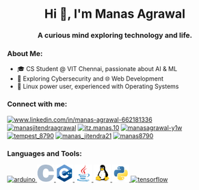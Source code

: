 <h1 align="center">Hi 👋, I'm Manas Agrawal</h1>
<h3 align="center">A curious mind exploring technology and life.</h3>

<h3 align="left">About Me:</h3>
<ul>
  <li>🎓 CS Student @ VIT Chennai, passionate about AI & ML</li>
  <li>🔐 Exploring Cybersecurity and 🌐 Web Development</li>
  <li>🐧 Linux power user, experienced with Operating Systems</li>
</ul>

<h3 align="left">Connect with me:</h3>
<p align="left">
<a href="https://linkedin.com/in/www.linkedin.com/in/manas-agrawal-662181336" target="blank"><img align="center" src="https://raw.githubusercontent.com/rahuldkjain/github-profile-readme-generator/master/src/images/icons/Social/linked-in-alt.svg" alt="www.linkedin.com/in/manas-agrawal-662181336" height="30" width="40" /></a>
<a href="https://kaggle.com/manasjitendraagrawal" target="blank"><img align="center" src="https://raw.githubusercontent.com/rahuldkjain/github-profile-readme-generator/master/src/images/icons/Social/kaggle.svg" alt="manasjitendraagrawal" height="30" width="40" /></a>
<a href="https://instagram.com/itz.manas.10" target="blank"><img align="center" src="https://raw.githubusercontent.com/rahuldkjain/github-profile-readme-generator/master/src/images/icons/Social/instagram.svg" alt="itz.manas.10" height="30" width="40" /></a>
<a href="https://www.youtube.com/c/manasagrawal-y1w" target="blank"><img align="center" src="https://raw.githubusercontent.com/rahuldkjain/github-profile-readme-generator/master/src/images/icons/Social/youtube.svg" alt="manasagrawal-y1w" height="30" width="40" /></a>
<a href="https://www.codechef.com/users/tempest_8790" target="blank"><img align="center" src="https://cdn.jsdelivr.net/npm/simple-icons@3.1.0/icons/codechef.svg" alt="tempest_8790" height="30" width="40" /></a>
<a href="https://www.hackerrank.com/manas_jitendra21" target="blank"><img align="center" src="https://raw.githubusercontent.com/rahuldkjain/github-profile-readme-generator/master/src/images/icons/Social/hackerrank.svg" alt="manas_jitendra21" height="30" width="40" /></a>
<a href="https://www.leetcode.com/manas8790" target="blank"><img align="center" src="https://raw.githubusercontent.com/rahuldkjain/github-profile-readme-generator/master/src/images/icons/Social/leet-code.svg" alt="manas8790" height="30" width="40" /></a>
</p>

<h3 align="left">Languages and Tools:</h3>
<p align="left"> <a href="https://www.arduino.cc/" target="_blank" rel="noreferrer"> <img src="https://cdn.worldvectorlogo.com/logos/arduino-1.svg" alt="arduino" width="40" height="40"/> </a> <a href="https://www.cprogramming.com/" target="_blank" rel="noreferrer"> <img src="https://raw.githubusercontent.com/devicons/devicon/master/icons/c/c-original.svg" alt="c" width="40" height="40"/> </a> <a href="https://www.w3schools.com/cpp/" target="_blank" rel="noreferrer"> <img src="https://raw.githubusercontent.com/devicons/devicon/master/icons/cplusplus/cplusplus-original.svg" alt="cplusplus" width="40" height="40"/> </a> <a href="https://www.java.com" target="_blank" rel="noreferrer"> <img src="https://raw.githubusercontent.com/devicons/devicon/master/icons/java/java-original.svg" alt="java" width="40" height="40"/> </a> <a href="https://www.linux.org/" target="_blank" rel="noreferrer"> <img src="https://raw.githubusercontent.com/devicons/devicon/master/icons/linux/linux-original.svg" alt="linux" width="40" height="40"/> </a> <a href="https://www.python.org" target="_blank" rel="noreferrer"> <img src="https://raw.githubusercontent.com/devicons/devicon/master/icons/python/python-original.svg" alt="python" width="40" height="40"/> </a> <a href="https://www.tensorflow.org" target="_blank" rel="noreferrer"> <img src="https://www.vectorlogo.zone/logos/tensorflow/tensorflow-icon.svg" alt="tensorflow" width="40" height="40"/> </a> </p>
